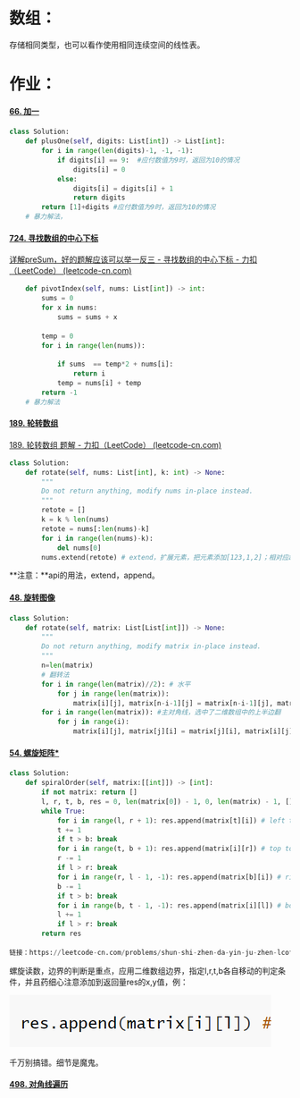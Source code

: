 # 数组：

存储相同类型，也可以看作使用相同连续空间的线性表。

# 作业：

#### [66. 加一](https://leetcode-cn.com/problems/plus-one/)

```python
class Solution:
    def plusOne(self, digits: List[int]) -> List[int]:
        for i in range(len(digits)-1, -1, -1):
            if digits[i] == 9:  #应付数值为9时，返回为10的情况
                digits[i] = 0
            else:
                digits[i] = digits[i] + 1
                return digits
        return [1]+digits #应付数值为9时，返回为10的情况
    # 暴力解法，
```

#### [724. 寻找数组的中心下标](https://leetcode-cn.com/problems/find-pivot-index/)

[详解preSum，好的题解应该可以举一反三 - 寻找数组的中心下标 - 力扣（LeetCode） (leetcode-cn.com)](https://leetcode-cn.com/problems/find-pivot-index/solution/xiang-jie-presumhao-de-ti-jie-ying-gai-k-mzsg/)

```python
    def pivotIndex(self, nums: List[int]) -> int:
        sums = 0
        for x in nums:
            sums = sums + x
        
        temp = 0
        for i in range(len(nums)):
            
            if sums  == temp*2 + nums[i]:
                return i
            temp = nums[i] + temp
        return -1
    # 暴力解法
```

#### [189. 轮转数组](https://leetcode-cn.com/problems/rotate-array/)

[189. 轮转数组 题解 - 力扣（LeetCode） (leetcode-cn.com)](https://leetcode-cn.com/problems/rotate-array/solution/python3-san-chong-si-lu-189-by-lionking8-arbt/)

```python
class Solution:
    def rotate(self, nums: List[int], k: int) -> None:
        """
        Do not return anything, modify nums in-place instead.
        """
        retote = []
        k = k % len(nums)
        retote = nums[:len(nums)-k]
        for i in range(len(nums)-k):
            del nums[0]
        nums.extend(retote) # extend，扩展元素，把元素添加[123,1,2]；相对应append，追加一个新的元素[123,[1,2]]，即把新数组当作一个新元素。
```

**注意：**api的用法，extend，append。

#### [48. 旋转图像](https://leetcode-cn.com/problems/rotate-image/)

```python
class Solution:
    def rotate(self, matrix: List[List[int]]) -> None:
        """
        Do not return anything, modify matrix in-place instead.
        """   
    	n=len(matrix)
        # 翻转法
        for i in range(len(matrix)//2): # 水平
            for j in range(len(matrix)):
                matrix[i][j], matrix[n-i-1][j] = matrix[n-i-1][j], matrix[i][j] 
        for i in range(len(matrix)): #主对角线，选中了二维数组中的上半边翻
            for j in range(i):
                matrix[i][j], matrix[j][i] = matrix[j][i], matrix[i][j]
```

#### [54. 螺旋矩阵*](https://leetcode-cn.com/problems/spiral-matrix/)

```python
class Solution:
    def spiralOrder(self, matrix:[[int]]) -> [int]:
        if not matrix: return []
        l, r, t, b, res = 0, len(matrix[0]) - 1, 0, len(matrix) - 1, []
        while True:
            for i in range(l, r + 1): res.append(matrix[t][i]) # left to right
            t += 1
            if t > b: break
            for i in range(t, b + 1): res.append(matrix[i][r]) # top to bottom
            r -= 1
            if l > r: break
            for i in range(r, l - 1, -1): res.append(matrix[b][i]) # right to left
            b -= 1
            if t > b: break
            for i in range(b, t - 1, -1): res.append(matrix[i][l]) # bottom to top
            l += 1
            if l > r: break
        return res

链接：https://leetcode-cn.com/problems/shun-shi-zhen-da-yin-ju-zhen-lcof/solution/mian-shi-ti-29-shun-shi-zhen-da-yin-ju-zhen-she-di/

```

螺旋读数，边界的判断是重点，应用二维数组边界，指定l,r,t,b各自移动的判定条件，并且药细心注意添加到返回量res的x,y值，例：

![image-20211117231934363](pics/image-20211117231934363.png)

千万别搞错。细节是魔鬼。

#### [498. 对角线遍历](https://leetcode-cn.com/problems/diagonal-traverse/)